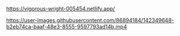 
https://vigorous-wright-005454.netlify.app/



https://user-images.githubusercontent.com/86894184/142349648-b2eb74ca-baaf-48e3-8555-9597793ad14b.mp4

